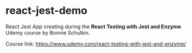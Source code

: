 # react-jest-demo
React Jest App creating during the **React Testing with Jest and Enzyme** Udemy course by Bonnie Schulkin.

Course link: https://www.udemy.com/react-testing-with-jest-and-enzyme/
